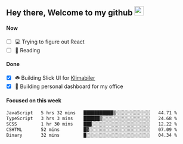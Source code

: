 ## Hey there, Welcome to my github <img src="https://media.giphy.com/media/hvRJCLFzcasrR4ia7z/giphy.gif" width="25px">

#### Now
- [ ] 💻 Trying to figure out React
- [ ] 📕 Reading

#### Done
- [x] ☘️ Building Slick UI for [Klimabiler](https://klimabiler.dk)
- [x] 🚀 Building personal dashboard for my office
 
 #### Focused on this week
<!--START_SECTION:waka-->

```txt
JavaScript   5 hrs 32 mins   ███████████▒░░░░░░░░░░░░░   44.71 %
TypeScript   3 hrs 3 mins    ██████▒░░░░░░░░░░░░░░░░░░   24.68 %
SCSS         1 hr 30 mins    ███░░░░░░░░░░░░░░░░░░░░░░   12.22 %
CSHTML       52 mins         █▓░░░░░░░░░░░░░░░░░░░░░░░   07.09 %
Binary       32 mins         █░░░░░░░░░░░░░░░░░░░░░░░░   04.34 %
```

<!--END_SECTION:waka-->


